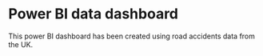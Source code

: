 # Power BI data dashboard
This power BI dashboard has been created using road accidents data from the UK.